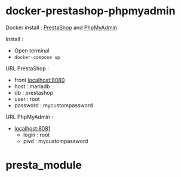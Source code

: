 # docker-prestashop-phpmyadmin
Docker install : [PrestaShop](https://hub.docker.com/r/prestashop/prestashop/) and [PhpMyAdmin](https://hub.docker.com/_/phpmyadmin)

Install :
- Open terminal
- ```docker-compose up```

URL PrestaShop :
- front [localhost:8080](http://localhost:8080)
- host : mariadb
- db : prestashop
- user : root
- password : mycustompassword

URL PhpMyAdmin :
- [localhost:8081](http://localhost:8081)
  - login : root
  - pwd : mycustompassword
# presta_module
